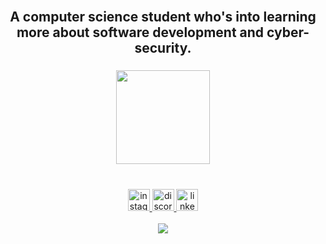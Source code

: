 <br clear="both">

<h2 align="center">A computer science student who's into learning more about 
  software development and cyber-security.</h2>

###

<div align="center">
  <img height="150" src="https://giffiles.alphacoders.com/147/147515.gif"  />
</div>

###

<br clear="both">

<div align="center">
  <a href="https://instagram.com/a.a.mxh/" target="_blank">
    <img src="https://img.shields.io/static/v1?message=Instagram&logo=instagram&label=&color=E4405F&logoColor=white&labelColor=&style=for-the-badge" height="35" alt="instagram logo"  />
  </a>
  <a href="https://discordapp.com/users/1158869218641580076" target="_blank">
    <img src="https://img.shields.io/static/v1?message=Discord&logo=discord&label=&color=7289DA&logoColor=white&labelColor=&style=for-the-badge" height="35" alt="discord logo"  />
  </a>
  <a href="https://www.linkedin.com/in/mohamed-alsayed-ahmed-b16311317/" target="_blank">
    <img src="https://img.shields.io/static/v1?message=LinkedIn&logo=linkedin&label=&color=0077B5&logoColor=white&labelColor=&style=for-the-badge" height="35" alt="linkedin logo"  />
  </a>
</div>

<br clear="both">

<div align="center">
  <img src="https://skillicons.dev/icons?i=c,java,py,html,css,js,dart,flutter,firebase,nodejs,npm,git,linux,androidstudio,vscode" />
</div>
